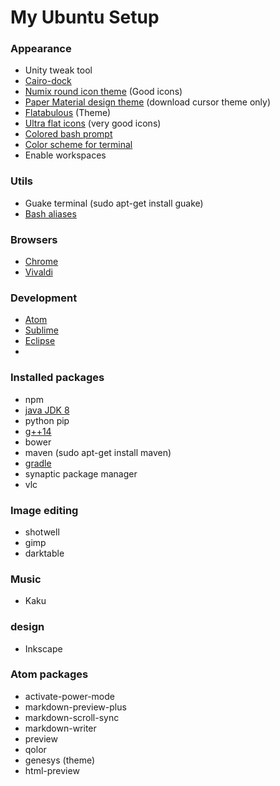 # My Ubuntu Setup

### Appearance
- Unity tweak tool
- [Cairo-dock](http://linuxpitstop.com/install-cairo-dock-on-ubuntu-15-04/)
- [Numix round icon theme](http://www.noobslab.com/2014/04/install-numix-icon-packs-in-ubuntulinux.html) (Good icons)
- [Paper Material design theme](https://snwh.org/paper/download) (download cursor theme only)
- [Flatabulous](https://github.com/anmoljagetia/Flatabulous) (Theme)
- [Ultra flat icons](http://www.noobslab.com/2015/01/make-linux-more-elegant-with-ultra-flat.html) (very good icons)
- [Colored bash prompt](https://scottlinux.com/2013/07/08/enable-colorful-terminal-in-debian-and-ubuntu/)
- [Color scheme for terminal](http://mayccoll.github.io/Gogh/)
- Enable workspaces

### Utils
- Guake terminal (sudo apt-get install guake)
- [Bash aliases](https://github.com/manparvesh/bashAliases)

### Browsers
- [Chrome](https://www.google.com/chrome‎)
- [Vivaldi](https://vivaldi.com/download/?lang=en)

### Development
- [Atom](https://atom.io/)
- [Sublime](https://www.sublimetext.com/3)
- [Eclipse](https://eclipse.org/downloads/)
-

### Installed packages
- npm
- [java JDK 8](http://tecadmin.net/install-oracle-java-8-jdk-8-ubuntu-via-ppa/)
- python pip
- [g++14](http://scholtyssek.org/blog/2015/06/11/install-gcc-with-c14-support-on-ubuntumint/)
- bower
- maven (sudo apt-get install maven)
- [gradle](https://gradle.org/gradle-download/)
- synaptic package manager
- vlc

### Image editing
- shotwell
- gimp
- darktable

### Music
- Kaku

### design
- Inkscape

### Atom packages
- activate-power-mode
- markdown-preview-plus
- markdown-scroll-sync
- markdown-writer
- preview
- qolor
- genesys (theme)
- html-preview
